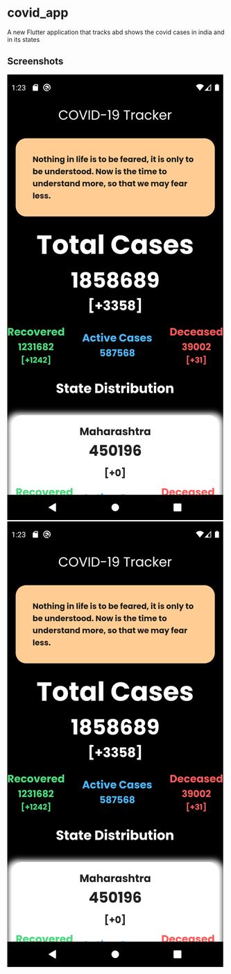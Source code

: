 # covid_app

A new Flutter application that tracks abd shows the covid cases in india and in its states

## Screenshots

![](screenshots/ss1.png)     ![](screenshots/ss1.png)